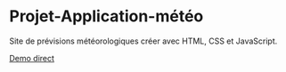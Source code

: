 # Projet-Application-météo

Site de prévisions météorologiques créer avec HTML, CSS et JavaScript.

[Demo direct](https://)
